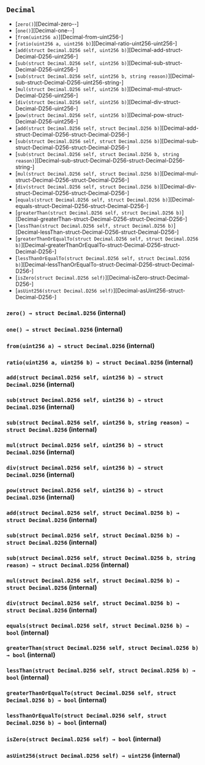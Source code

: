 ## <span id="Decimal"></span> `Decimal`



- [`zero()`][Decimal-zero--]
- [`one()`][Decimal-one--]
- [`from(uint256 a)`][Decimal-from-uint256-]
- [`ratio(uint256 a, uint256 b)`][Decimal-ratio-uint256-uint256-]
- [`add(struct Decimal.D256 self, uint256 b)`][Decimal-add-struct-Decimal-D256-uint256-]
- [`sub(struct Decimal.D256 self, uint256 b)`][Decimal-sub-struct-Decimal-D256-uint256-]
- [`sub(struct Decimal.D256 self, uint256 b, string reason)`][Decimal-sub-struct-Decimal-D256-uint256-string-]
- [`mul(struct Decimal.D256 self, uint256 b)`][Decimal-mul-struct-Decimal-D256-uint256-]
- [`div(struct Decimal.D256 self, uint256 b)`][Decimal-div-struct-Decimal-D256-uint256-]
- [`pow(struct Decimal.D256 self, uint256 b)`][Decimal-pow-struct-Decimal-D256-uint256-]
- [`add(struct Decimal.D256 self, struct Decimal.D256 b)`][Decimal-add-struct-Decimal-D256-struct-Decimal-D256-]
- [`sub(struct Decimal.D256 self, struct Decimal.D256 b)`][Decimal-sub-struct-Decimal-D256-struct-Decimal-D256-]
- [`sub(struct Decimal.D256 self, struct Decimal.D256 b, string reason)`][Decimal-sub-struct-Decimal-D256-struct-Decimal-D256-string-]
- [`mul(struct Decimal.D256 self, struct Decimal.D256 b)`][Decimal-mul-struct-Decimal-D256-struct-Decimal-D256-]
- [`div(struct Decimal.D256 self, struct Decimal.D256 b)`][Decimal-div-struct-Decimal-D256-struct-Decimal-D256-]
- [`equals(struct Decimal.D256 self, struct Decimal.D256 b)`][Decimal-equals-struct-Decimal-D256-struct-Decimal-D256-]
- [`greaterThan(struct Decimal.D256 self, struct Decimal.D256 b)`][Decimal-greaterThan-struct-Decimal-D256-struct-Decimal-D256-]
- [`lessThan(struct Decimal.D256 self, struct Decimal.D256 b)`][Decimal-lessThan-struct-Decimal-D256-struct-Decimal-D256-]
- [`greaterThanOrEqualTo(struct Decimal.D256 self, struct Decimal.D256 b)`][Decimal-greaterThanOrEqualTo-struct-Decimal-D256-struct-Decimal-D256-]
- [`lessThanOrEqualTo(struct Decimal.D256 self, struct Decimal.D256 b)`][Decimal-lessThanOrEqualTo-struct-Decimal-D256-struct-Decimal-D256-]
- [`isZero(struct Decimal.D256 self)`][Decimal-isZero-struct-Decimal-D256-]
- [`asUint256(struct Decimal.D256 self)`][Decimal-asUint256-struct-Decimal-D256-]
### <span id="Decimal-zero--"></span> `zero() → struct Decimal.D256` (internal)



### <span id="Decimal-one--"></span> `one() → struct Decimal.D256` (internal)



### <span id="Decimal-from-uint256-"></span> `from(uint256 a) → struct Decimal.D256` (internal)



### <span id="Decimal-ratio-uint256-uint256-"></span> `ratio(uint256 a, uint256 b) → struct Decimal.D256` (internal)



### <span id="Decimal-add-struct-Decimal-D256-uint256-"></span> `add(struct Decimal.D256 self, uint256 b) → struct Decimal.D256` (internal)



### <span id="Decimal-sub-struct-Decimal-D256-uint256-"></span> `sub(struct Decimal.D256 self, uint256 b) → struct Decimal.D256` (internal)



### <span id="Decimal-sub-struct-Decimal-D256-uint256-string-"></span> `sub(struct Decimal.D256 self, uint256 b, string reason) → struct Decimal.D256` (internal)



### <span id="Decimal-mul-struct-Decimal-D256-uint256-"></span> `mul(struct Decimal.D256 self, uint256 b) → struct Decimal.D256` (internal)



### <span id="Decimal-div-struct-Decimal-D256-uint256-"></span> `div(struct Decimal.D256 self, uint256 b) → struct Decimal.D256` (internal)



### <span id="Decimal-pow-struct-Decimal-D256-uint256-"></span> `pow(struct Decimal.D256 self, uint256 b) → struct Decimal.D256` (internal)



### <span id="Decimal-add-struct-Decimal-D256-struct-Decimal-D256-"></span> `add(struct Decimal.D256 self, struct Decimal.D256 b) → struct Decimal.D256` (internal)



### <span id="Decimal-sub-struct-Decimal-D256-struct-Decimal-D256-"></span> `sub(struct Decimal.D256 self, struct Decimal.D256 b) → struct Decimal.D256` (internal)



### <span id="Decimal-sub-struct-Decimal-D256-struct-Decimal-D256-string-"></span> `sub(struct Decimal.D256 self, struct Decimal.D256 b, string reason) → struct Decimal.D256` (internal)



### <span id="Decimal-mul-struct-Decimal-D256-struct-Decimal-D256-"></span> `mul(struct Decimal.D256 self, struct Decimal.D256 b) → struct Decimal.D256` (internal)



### <span id="Decimal-div-struct-Decimal-D256-struct-Decimal-D256-"></span> `div(struct Decimal.D256 self, struct Decimal.D256 b) → struct Decimal.D256` (internal)



### <span id="Decimal-equals-struct-Decimal-D256-struct-Decimal-D256-"></span> `equals(struct Decimal.D256 self, struct Decimal.D256 b) → bool` (internal)



### <span id="Decimal-greaterThan-struct-Decimal-D256-struct-Decimal-D256-"></span> `greaterThan(struct Decimal.D256 self, struct Decimal.D256 b) → bool` (internal)



### <span id="Decimal-lessThan-struct-Decimal-D256-struct-Decimal-D256-"></span> `lessThan(struct Decimal.D256 self, struct Decimal.D256 b) → bool` (internal)



### <span id="Decimal-greaterThanOrEqualTo-struct-Decimal-D256-struct-Decimal-D256-"></span> `greaterThanOrEqualTo(struct Decimal.D256 self, struct Decimal.D256 b) → bool` (internal)



### <span id="Decimal-lessThanOrEqualTo-struct-Decimal-D256-struct-Decimal-D256-"></span> `lessThanOrEqualTo(struct Decimal.D256 self, struct Decimal.D256 b) → bool` (internal)



### <span id="Decimal-isZero-struct-Decimal-D256-"></span> `isZero(struct Decimal.D256 self) → bool` (internal)



### <span id="Decimal-asUint256-struct-Decimal-D256-"></span> `asUint256(struct Decimal.D256 self) → uint256` (internal)



